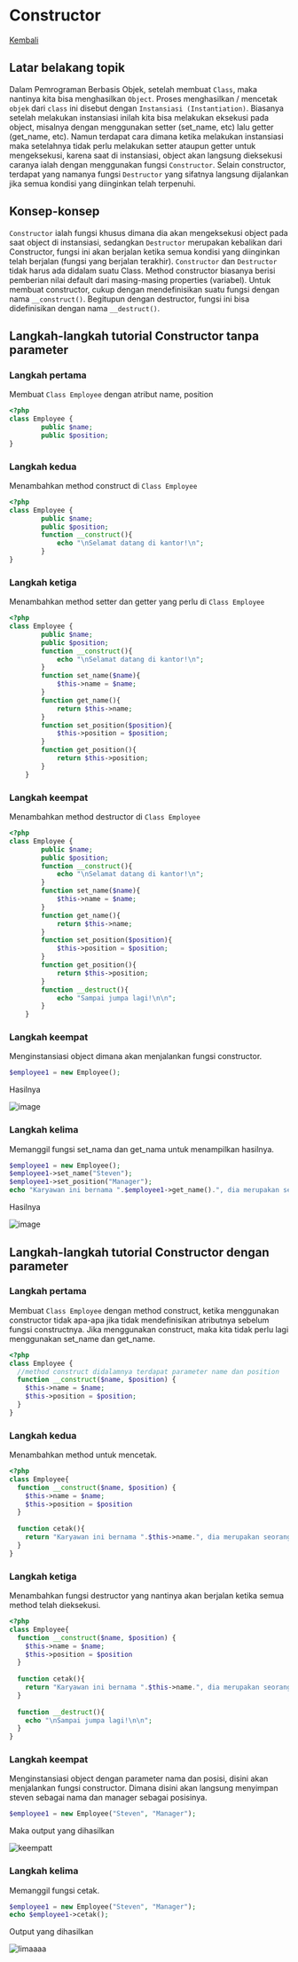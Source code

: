 # Constructor

[Kembali](readme.md)

## Latar belakang topik
Dalam Pemrograman Berbasis Objek, setelah membuat `Class`, maka nantinya kita bisa menghasilkan `Object`. Proses menghasilkan / mencetak `objek` dari `class` ini disebut dengan `Instansiasi (Instantiation)`. Biasanya setelah melakukan instansiasi inilah kita bisa melakukan eksekusi pada object, misalnya dengan menggunakan setter (set_name, etc) lalu getter (get_name, etc). Namun terdapat cara dimana ketika melakukan instansiasi maka setelahnya tidak perlu melakukan setter ataupun getter untuk mengeksekusi, karena saat di instansiasi, object akan langsung dieksekusi caranya ialah dengan menggunakan fungsi `Constructor`. Selain constructor, terdapat yang namanya fungsi `Destructor` yang sifatnya langsung dijalankan jika semua kondisi yang diinginkan telah terpenuhi.

## Konsep-konsep

`Constructor` ialah fungsi khusus dimana dia akan mengeksekusi object pada saat object di instansiasi, sedangkan `Destructor` merupakan kebalikan dari Constructor, fungsi ini akan berjalan ketika semua kondisi yang diinginkan telah berjalan (fungsi yang berjalan terakhir). `Constructor` dan `Destructor` tidak harus ada didalam suatu Class. Method constructor biasanya berisi pemberian nilai default dari masing-masing properties (variabel). Untuk membuat constructor, cukup dengan mendefinisikan suatu fungsi dengan nama `__construct()`. Begitupun dengan destructor, fungsi ini bisa didefinisikan dengan nama `__destruct()`.

## Langkah-langkah tutorial Constructor tanpa parameter

### Langkah pertama

Membuat `Class Employee` dengan atribut name, position

```php
<?php
class Employee {
        public $name;
        public $position;
}
```

### Langkah kedua

Menambahkan method construct di `Class Employee`

```php
<?php
class Employee {
        public $name;
        public $position;
        function __construct(){
            echo "\nSelamat datang di kantor!\n";
        }
}

```

### Langkah ketiga

Menambahkan method setter dan getter yang perlu di `Class Employee`

```php
<?php
class Employee {
        public $name;
        public $position;
        function __construct(){
            echo "\nSelamat datang di kantor!\n";
        }
        function set_name($name){
            $this->name = $name;
        }
        function get_name(){
            return $this->name;
        }
        function set_position($position){
            $this->position = $position;
        }
        function get_position(){
            return $this->position;
        }
    }

```

### Langkah keempat

Menambahkan method destructor di `Class Employee`

```php
<?php
class Employee {
        public $name;
        public $position;
        function __construct(){
            echo "\nSelamat datang di kantor!\n";
        }
        function set_name($name){
            $this->name = $name;
        }
        function get_name(){
            return $this->name;
        }
        function set_position($position){
            $this->position = $position;
        }
        function get_position(){
            return $this->position;
        }
        function __destruct(){
            echo "Sampai jumpa lagi!\n\n";
        }
    }

```

### Langkah keempat

Menginstansiasi object dimana akan menjalankan fungsi constructor. 

```php
$employee1 = new Employee();
```

Hasilnya 

![image](https://user-images.githubusercontent.com/80946219/118929701-0cab6680-b96f-11eb-8f0e-c69ea1772839.png)

### Langkah kelima

Memanggil fungsi set_nama dan get_nama untuk menampilkan hasilnya.

```php
$employee1 = new Employee();
$employee1->set_name("Steven");
$employee1->set_position("Manager");
echo "Karyawan ini bernama ".$employee1->get_name().", dia merupakan seorang ".$employee1->get_position().".\n";
```

Hasilnya 

![image](https://user-images.githubusercontent.com/80946219/118930544-12ee1280-b970-11eb-9c23-150c42338526.png)


## Langkah-langkah tutorial Constructor dengan parameter

### Langkah pertama

Membuat `Class Employee` dengan method construct, ketika menggunakan constructor tidak apa-apa jika tidak mendefinisikan atributnya sebelum fungsi constructnya. Jika menggunakan construct, maka kita tidak perlu lagi menggunakan set_name dan get_name.

```php
<?php
class Employee {
  //method construct didalamnya terdapat parameter name dan position
  function __construct($name, $position) { 
    $this->name = $name;
    $this->position = $position;
  }
}

```

### Langkah kedua

Menambahkan method untuk mencetak.

```php
<?php
class Employee{
  function __construct($name, $position) { 
    $this->name = $name;
    $this->position = $position
  }
  
  function cetak(){
    return "Karyawan ini bernama ".$this->name.", dia merupakan seorang ".$this->position.".";
  }
}
```

### Langkah ketiga

Menambahkan fungsi destructor yang nantinya akan berjalan ketika semua method telah dieksekusi.

```php
<?php
class Employee{
  function __construct($name, $position) { 
    $this->name = $name;
    $this->position = $position
  }
  
  function cetak(){
    return "Karyawan ini bernama ".$this->name.", dia merupakan seorang ".$this->position.".";
  }
  
  function __destruct(){
    echo "\nSampai jumpa lagi!\n\n";
  }
}
```

### Langkah keempat

Menginstansiasi object dengan parameter nama dan posisi, disini akan menjalankan fungsi constructor. Dimana disini akan langsung menyimpan steven sebagai nama dan manager sebagai posisinya. 

```php
$employee1 = new Employee("Steven", "Manager");
```

Maka output yang dihasilkan 

![keempatt](https://user-images.githubusercontent.com/80946219/118925836-95270880-b969-11eb-95ef-7685ae800df9.png)

### Langkah kelima

Memanggil fungsi cetak.

```php
$employee1 = new Employee("Steven", "Manager");
echo $employee1->cetak();
```

Output yang dihasilkan

![limaaaa](https://user-images.githubusercontent.com/80946219/118926013-d61f1d00-b969-11eb-85f5-01b7365391fc.png)
